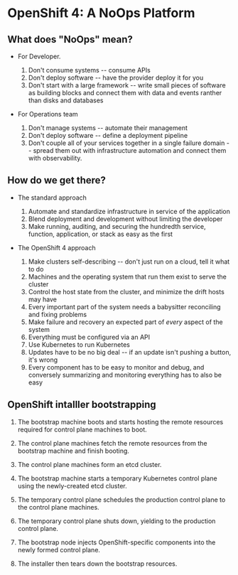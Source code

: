 # OpenShift 4: A NoOps Platform

## What does "NoOps" mean?

- For Developer.

  1. Don't consume systems -- consume APIs
  2. Don't deploy software -- have the provider deploy it for you
  3. Don't start with a large framework -- write small pieces of software as
     building blocks and connect them with data and events ranther than disks
     and databases

- For Operations team

  1. Don't manage systems -- automate their management
  2. Don't deploy software -- define a deployment pipeline
  3. Don't couple all of your services together in a single failure domain --
     spread them out with infrastructure automation and connect them with
     observability.

## How do we get there?

- The standard approach

  1. Automate and standardize infrastructure in service of the application
  2. Blend deployment and development without limiting the developer
  3. Make running, auditing, and securing the hundredth service, function,
     application, or stack as easy as the first

- The OpenShift 4 approach

  1. Make clusters self-describing -- don't just run on a cloud, tell it what to
     do
  2. Machines and the operating system that run them exist to serve the cluster
  3. Control the host state from the cluster, and minimize the drift hosts may
     have
  4. Every important part of the system needs a babysitter reconciling and
     fixing problems
  5. Make failure and recovery an expected part of *every* aspect of the system
  6. Everything must be configured via an API
  7. Use Kubernetes to run Kubernetes
  8. Updates have to be no big deal -- if an update isn't pushing a button, it's
     wrong
  9. Every component has to be easy to monitor and debug, and conversely
     summarizing and monitoring everything has to also be easy

## OpenShift intalller bootstrapping

  1. The bootstrap machine boots and starts hosting the remote resources
     required for control plane machines to boot.

  2. The control plane machines fetch the remote resources from the bootstrap
     machine and finish booting.

  3. The control plane machines form an etcd cluster.

  4. The bootstrap machine starts a temporary Kubernetes control plane using the
     newly-created etcd cluster.

  5. The temporary control plane schedules the production control plane to the
     control plane machines.

  6. The temporary control plane shuts down, yielding to the production control
     plane.

  7. The bootstrap node injects OpenShift-specific components into the newly
     formed control plane.

  8. The installer then tears down the bootstrap resources.
